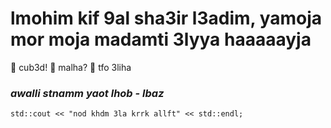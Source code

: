 # lmohim kif 9al sha3ir l3adim, yamoja mor moja madamti 3lyya haaaaayja

🥵 cub3d!
🥺 malha?
🥵 tfo 3liha

### *awalli stnamm yaot lhob - lbaz*

    std::cout << "nod khdm 3la krrk allft" << std::endl;
